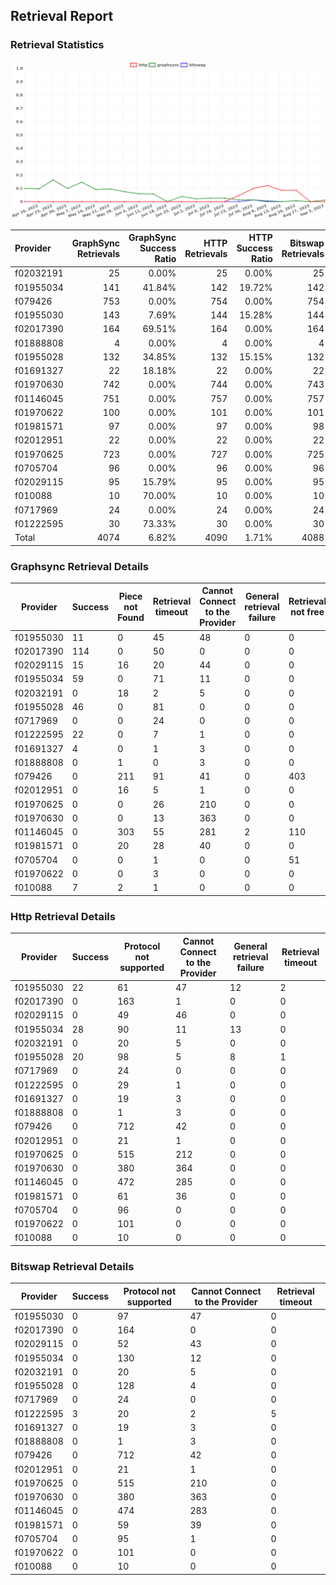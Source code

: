 ## Retrieval Report
### Retrieval Statistics
<img src="https://raw.githubusercontent.com/data-preservation-programs/filplus-checker-assets/main/filecoin-project/filecoin-plus-large-datasets/issues/1532/1694148942622.png"/>

| Provider  | GraphSync Retrievals | GraphSync Success Ratio | HTTP Retrievals | HTTP Success Ratio | Bitswap Retrievals | Bitswap Success Ratio |
| :-------- | -------------------: | ----------------------: | --------------: | -----------------: | -----------------: | --------------------: |
| f02032191 |                   25 |                   0.00% |              25 |              0.00% |                 25 |                 0.00% |
| f01955034 |                  141 |                  41.84% |             142 |             19.72% |                142 |                 0.00% |
| f079426   |                  753 |                   0.00% |             754 |              0.00% |                754 |                 0.00% |
| f01955030 |                  143 |                   7.69% |             144 |             15.28% |                144 |                 0.00% |
| f02017390 |                  164 |                  69.51% |             164 |              0.00% |                164 |                 0.00% |
| f01888808 |                    4 |                   0.00% |               4 |              0.00% |                  4 |                 0.00% |
| f01955028 |                  132 |                  34.85% |             132 |             15.15% |                132 |                 0.00% |
| f01691327 |                   22 |                  18.18% |              22 |              0.00% |                 22 |                 0.00% |
| f01970630 |                  742 |                   0.00% |             744 |              0.00% |                743 |                 0.00% |
| f01146045 |                  751 |                   0.00% |             757 |              0.00% |                757 |                 0.00% |
| f01970622 |                  100 |                   0.00% |             101 |              0.00% |                101 |                 0.00% |
| f01981571 |                   97 |                   0.00% |              97 |              0.00% |                 98 |                 0.00% |
| f02012951 |                   22 |                   0.00% |              22 |              0.00% |                 22 |                 0.00% |
| f01970625 |                  723 |                   0.00% |             727 |              0.00% |                725 |                 0.00% |
| f0705704  |                   96 |                   0.00% |              96 |              0.00% |                 96 |                 0.00% |
| f02029115 |                   95 |                  15.79% |              95 |              0.00% |                 95 |                 0.00% |
| f010088   |                   10 |                  70.00% |              10 |              0.00% |                 10 |                 0.00% |
| f0717969  |                   24 |                   0.00% |              24 |              0.00% |                 24 |                 0.00% |
| f01222595 |                   30 |                  73.33% |              30 |              0.00% |                 30 |                10.00% |
| Total     |                 4074 |                   6.82% |            4090 |              1.71% |               4088 |                 0.07% |

### Graphsync Retrieval Details
| Provider  | Success | Piece not Found | Retrieval timeout | Cannot Connect to the Provider | General retrieval failure | Retrieval not free | Retrieval rejected | Unconfirmed block transfer | Provider not online | Deal state missing |
| --------- | ------- | --------------- | ----------------- | ------------------------------ | ------------------------- | ------------------ | ------------------ | -------------------------- | ------------------- | ------------------ |
| f01955030 | 11      | 0               | 45                | 48                             | 0                         | 0                  | 0                  | 0                          | 39                  | 0                  |
| f02017390 | 114     | 0               | 50                | 0                              | 0                         | 0                  | 0                  | 0                          | 0                   | 0                  |
| f02029115 | 15      | 16              | 20                | 44                             | 0                         | 0                  | 0                  | 0                          | 0                   | 0                  |
| f01955034 | 59      | 0               | 71                | 11                             | 0                         | 0                  | 0                  | 0                          | 0                   | 0                  |
| f02032191 | 0       | 18              | 2                 | 5                              | 0                         | 0                  | 0                  | 0                          | 0                   | 0                  |
| f01955028 | 46      | 0               | 81                | 0                              | 0                         | 0                  | 0                  | 5                          | 0                   | 0                  |
| f0717969  | 0       | 0               | 24                | 0                              | 0                         | 0                  | 0                  | 0                          | 0                   | 0                  |
| f01222595 | 22      | 0               | 7                 | 1                              | 0                         | 0                  | 0                  | 0                          | 0                   | 0                  |
| f01691327 | 4       | 0               | 1                 | 3                              | 0                         | 0                  | 14                 | 0                          | 0                   | 0                  |
| f01888808 | 0       | 1               | 0                 | 3                              | 0                         | 0                  | 0                  | 0                          | 0                   | 0                  |
| f079426   | 0       | 211             | 91                | 41                             | 0                         | 403                | 7                  | 0                          | 0                   | 0                  |
| f02012951 | 0       | 16              | 5                 | 1                              | 0                         | 0                  | 0                  | 0                          | 0                   | 0                  |
| f01970625 | 0       | 0               | 26                | 210                            | 0                         | 0                  | 0                  | 0                          | 487                 | 0                  |
| f01970630 | 0       | 0               | 13                | 363                            | 0                         | 0                  | 4                  | 2                          | 359                 | 1                  |
| f01146045 | 0       | 303             | 55                | 281                            | 2                         | 110                | 0                  | 0                          | 0                   | 0                  |
| f01981571 | 0       | 20              | 28                | 40                             | 0                         | 0                  | 0                  | 9                          | 0                   | 0                  |
| f0705704  | 0       | 0               | 1                 | 0                              | 0                         | 51                 | 0                  | 14                         | 30                  | 0                  |
| f01970622 | 0       | 0               | 3                 | 0                              | 0                         | 0                  | 1                  | 7                          | 89                  | 0                  |
| f010088   | 7       | 2               | 1                 | 0                              | 0                         | 0                  | 0                  | 0                          | 0                   | 0                  |

### Http Retrieval Details
| Provider  | Success | Protocol not supported | Cannot Connect to the Provider | General retrieval failure | Retrieval timeout |
| --------- | ------- | ---------------------- | ------------------------------ | ------------------------- | ----------------- |
| f01955030 | 22      | 61                     | 47                             | 12                        | 2                 |
| f02017390 | 0       | 163                    | 1                              | 0                         | 0                 |
| f02029115 | 0       | 49                     | 46                             | 0                         | 0                 |
| f01955034 | 28      | 90                     | 11                             | 13                        | 0                 |
| f02032191 | 0       | 20                     | 5                              | 0                         | 0                 |
| f01955028 | 20      | 98                     | 5                              | 8                         | 1                 |
| f0717969  | 0       | 24                     | 0                              | 0                         | 0                 |
| f01222595 | 0       | 29                     | 1                              | 0                         | 0                 |
| f01691327 | 0       | 19                     | 3                              | 0                         | 0                 |
| f01888808 | 0       | 1                      | 3                              | 0                         | 0                 |
| f079426   | 0       | 712                    | 42                             | 0                         | 0                 |
| f02012951 | 0       | 21                     | 1                              | 0                         | 0                 |
| f01970625 | 0       | 515                    | 212                            | 0                         | 0                 |
| f01970630 | 0       | 380                    | 364                            | 0                         | 0                 |
| f01146045 | 0       | 472                    | 285                            | 0                         | 0                 |
| f01981571 | 0       | 61                     | 36                             | 0                         | 0                 |
| f0705704  | 0       | 96                     | 0                              | 0                         | 0                 |
| f01970622 | 0       | 101                    | 0                              | 0                         | 0                 |
| f010088   | 0       | 10                     | 0                              | 0                         | 0                 |

### Bitswap Retrieval Details
| Provider  | Success | Protocol not supported | Cannot Connect to the Provider | Retrieval timeout |
| --------- | ------- | ---------------------- | ------------------------------ | ----------------- |
| f01955030 | 0       | 97                     | 47                             | 0                 |
| f02017390 | 0       | 164                    | 0                              | 0                 |
| f02029115 | 0       | 52                     | 43                             | 0                 |
| f01955034 | 0       | 130                    | 12                             | 0                 |
| f02032191 | 0       | 20                     | 5                              | 0                 |
| f01955028 | 0       | 128                    | 4                              | 0                 |
| f0717969  | 0       | 24                     | 0                              | 0                 |
| f01222595 | 3       | 20                     | 2                              | 5                 |
| f01691327 | 0       | 19                     | 3                              | 0                 |
| f01888808 | 0       | 1                      | 3                              | 0                 |
| f079426   | 0       | 712                    | 42                             | 0                 |
| f02012951 | 0       | 21                     | 1                              | 0                 |
| f01970625 | 0       | 515                    | 210                            | 0                 |
| f01970630 | 0       | 380                    | 363                            | 0                 |
| f01146045 | 0       | 474                    | 283                            | 0                 |
| f01981571 | 0       | 59                     | 39                             | 0                 |
| f0705704  | 0       | 95                     | 1                              | 0                 |
| f01970622 | 0       | 101                    | 0                              | 0                 |
| f010088   | 0       | 10                     | 0                              | 0                 |

